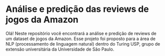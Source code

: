 # Análise e predição das reviews de jogos da Amazon

Olá! Neste repositório você encontrará a análise e predição de reviews de um dataset de jogos da Amazon. Esse projeto foi proposto para a área de NLP (processamento de linguagem natural) dentro do Turing USP, grupo de extensão universitária da Universidade de São Paulo. 
